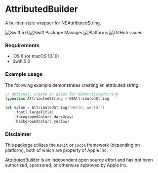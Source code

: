 # AttributedBuilder

A builder-style wrapper for NSAttributedString. 

![Swift 5.0](https://img.shields.io/badge/Swift-5.2-orange)
![Swift Package Manager](https://img.shields.io/badge/SwiftPM-compatible-brightgreen)
![Platforms](https://img.shields.io/badge/Platforms-iOS%20+%20macOS-blue)
![GitHub issues](https://img.shields.io/github/issues-raw/devmaximilian/attributed-builder)

### Requirements

- iOS 8 (or macOS 10.10)
- Swift 5.0

### Example usage

The following example demonstrates creating an attributed string.

```swift
// Optional: Create an alias for NSAttributedString
typealias AttributedString = NSAttributedString

let value = AttributedString("Hello, world!")
    .font(.largeTitle)
    .foregroundColor(.darkGray)
    .backgroundColor(.yellow)
```


### Disclaimer

This package utilizes the `UIKit` or `Cocoa` framework (depending on platform), both of which are property of Apple Inc.

AttributedBuilder is an independent open source effort and has not been authorized, sponsored, or otherwise approved by Apple Inc.

